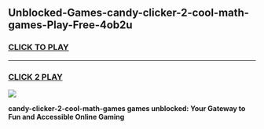 
## Unblocked-Games-candy-clicker-2-cool-math-games-Play-Free-4ob2u
<h3>
<a href="https://premium76.site?title=candy-clicker-2-cool-math-games&ref=23A">CLICK TO PLAY</a></h3>
<hr>

<h3>
<a href="https://premium76.site?title=candy-clicker-2-cool-math-games&ref=23A">CLICK 2 PLAY</a>
  
</h3>

<a href="https://premium76.site?title=candy-clicker-2-cool-math-games&ref=23A"><img src="https://clearcache.store/games.png"></a>


**candy-clicker-2-cool-math-games games unblocked: Your Gateway to Fun and Accessible Online Gaming**
